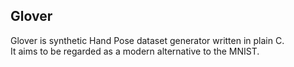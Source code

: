 ## Glover

Glover is synthetic Hand Pose dataset generator written in plain C.\
It aims to be regarded as a modern alternative to the MNIST.

